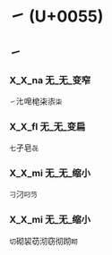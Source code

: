# ㇀ (U+0055)

## ㇀ 

### X_X_na 无_无_变窄
`㇀`㲺唣梍㭍㓒`柒`

### X_X_fl 无_无_变扁
`七`孑皂`㐂`

### X_X_mi 无_无_缩小
`刁`汈`叼䒒`

### X_X_mi 无_无_缩小 
`切`砌袃苆沏窃彻䟙`䀙`
